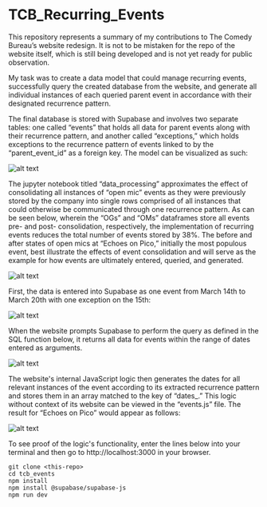 # TCB_Recurring_Events

This repository represents a summary of my contributions to The Comedy Bureau’s website redesign. It is not to be mistaken for the repo of the website itself, which is still being developed and is not yet ready for public observation.

My task was to create a data model that could manage recurring events, successfully query the created database from the website, and generate all individual instances of each queried parent event in accordance with their designated recurrence pattern.

The final database is stored with Supabase and involves two separate tables: one called “events” that holds all data for parent events along with their recurrence pattern, and another called “exceptions,” which holds exceptions to the recurrence pattern of events linked to by the “parent_event_id” as a foreign key. The model can be visualized as such:

![alt text](https://github.com/IIVIIIII/TCB_Streamlining/blob/main/resources/images/data_model.jpg?raw=true)

The jupyter notebook titled “data_processing” approximates the effect of consolidating all instances of “open mic” events as they were previously stored by the company into single rows comprised of all instances that could otherwise be communicated through one recurrence pattern. As can be seen below, wherein the “OGs” and “OMs” dataframes store all events pre- and post- consolidation, respectively, the implementation of recurring events reduces the total number of events stored by 38%. The before and after states of open mics at “Echoes on Pico,” initially the most populous event, best illustrate the effects of event consolidation and will serve as the example for how events are ultimately entered, queried, and generated.

![alt text](https://github.com/IIVIIIII/TCB_Streamlining/blob/main/resources/images/notebook.jpg?raw=true)

First, the data is entered into Supabase as one event from March 14th to March 20th with one exception on the 15th:

![alt text](https://github.com/IIVIIIII/TCB_Streamlining/blob/main/resources/images/data_entry.jpg?raw=true)

When the website prompts Supabase to perform the query as defined in the SQL function below, it returns all data for events within the range of dates entered as arguments.

![alt text](https://github.com/IIVIIIII/TCB_Streamlining/blob/main/resources/images/query.jpg?raw=true)

The website's internal JavaScript logic then generates the dates for all relevant instances of the event according to its extracted recurrence pattern and stores them in an array matched to the key of  “dates_.” This logic without context of its website can be viewed in the “events.js” file. The result for “Echoes on Pico” would appear as follows:

![alt text](https://github.com/IIVIIIII/TCB_Streamlining/blob/main/resources/images/console_log.jpg?raw=true)

To see proof of the logic's functionality, enter the lines below into your terminal and then go to http://localhost:3000 in your browser.
```
git clone <this-repo>
cd tcb_events
npm install
npm install @supabase/supabase-js
npm run dev
```
